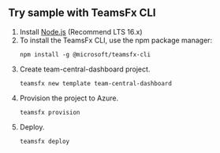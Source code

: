 ## Try sample with TeamsFx CLI

1. Install [Node.js](https://nodejs.org/en/download/) (Recommend LTS 16.x)
1. To install the TeamsFx CLI, use the npm package manager:
    ```
    npm install -g @microsoft/teamsfx-cli
    ```
1. Create team-central-dashboard project.
    ```
    teamsfx new template team-central-dashboard
    ```
1. Provision the project to Azure.
    ```
    teamsfx provision
    ```
1. Deploy.
    ```
    teamsfx deploy
    ```